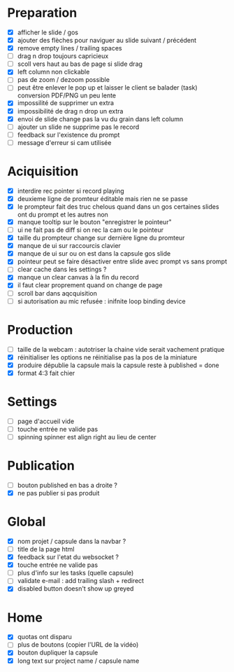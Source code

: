 
# Preparation
 - [x] afficher le slide / gos
 - [x] ajouter des flèches pour naviguer au slide suivant / précédent
 - [x] remove empty lines / trailing spaces
 - [ ] drag n drop toujours capricieux
 - [ ] scoll vers haut au bas de page si slide drag
 - [x] left column non clickable
 - [ ] pas de zoom / dezoom possible
 - [ ] peut être enlever le pop up et laisser le client se balader (task) conversion PDF/PNG un peu lente
 - [x] impossilité de supprimer un extra
 - [x] impossibilité de drag n drop un extra
 - [x] envoi de slide change pas la vu du grain dans left column
 - [ ] ajouter un slide ne supprime pas le record
 - [ ] feedback sur l'existence du prompt
 - [ ] message d'erreur si cam utilisée

# Aciquisition
 - [x] interdire rec pointer si record playing
 - [x] deuxieme ligne de promteur éditable mais rien ne se passe
 - [x] le prompteur fait des truc chelous quand dans un gos certaines slides ont du prompt et les autres non
 - [x] manque tooltip sur le bouton "enregistrer le pointeur"
 - [ ] ui ne fait pas de diff si on rec la cam ou le pointeur
 - [x] taille du prompteur change sur dernière ligne du promteur
 - [x] manque de ui sur raccourcis clavier
 - [x] manque de ui sur ou on est dans la capsule gos slide
 - [x] pointeur peut se faire désactiver entre slide avec prompt vs sans prompt
 - [ ] clear cache dans les settings ?
 - [x] manque un clear canvas à la fin du record
 - [X] il faut clear proprement quand on change de page
 - [ ] scroll bar dans aqcquisition
 - [ ] si autorisation au mic refusée : inifnite loop binding device

# Production
 - [ ] taille de la webcam : autotriser la chaine vide serait vachement pratique
 - [x] réinitialiser les options ne réinitialise pas la pos de la miniature
 - [x] produire dépublie la capsule mais la capsule reste à published = done
 - [x] format 4:3 fait chier

# Settings
 - [ ] page d'accueil vide
 - [ ] touche entrée ne valide pas
 - [ ] spinning spinner est align right au lieu de center

# Publication
 - [ ] bouton published en bas a droite ?
 - [x] ne pas publier si pas produit

# Global
 - [x] nom projet / capsule dans la navbar ?
 - [ ] title de la page html
 - [x] feedback sur l'etat du websocket ?
 - [x] touche entrée ne valide pas
 - [ ] plus d'info sur les tasks (quelle capsule)
 - [ ] validate e-mail : add trailing slash + redirect
 - [x] disabled button doesn't show up greyed

# Home
 - [x] quotas ont disparu
 - [ ] plus de boutons (copier l'URL de la vidéo)
 - [x] bouton dupliquer la capsule
 - [x] long text sur project name / capsule name
